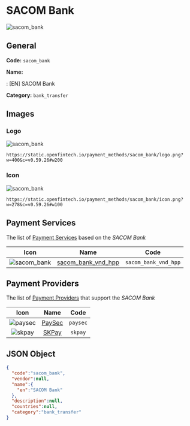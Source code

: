 
# SACOM Bank 
![sacom_bank](https://static.openfintech.io/payment_methods/sacom_bank/logo.png?w=400&c=v0.59.26#w200)  

## General 
**Code:** `sacom_bank` 
 
**Name:** 
 
:	[EN] SACOM Bank 
 
**Category:** `bank_transfer` 
 

## Images 

### Logo 
![sacom_bank](https://static.openfintech.io/payment_methods/sacom_bank/logo.png?w=400&c=v0.59.26#w200)  

```
https://static.openfintech.io/payment_methods/sacom_bank/logo.png?w=400&c=v0.59.26#w200
```  

### Icon 
![sacom_bank](https://static.openfintech.io/payment_methods/sacom_bank/icon.png?w=278&c=v0.59.26#w100)  

```
https://static.openfintech.io/payment_methods/sacom_bank/icon.png?w=278&c=v0.59.26#w100
```  

## Payment Services 
 
The list of [Payment Services](/payment-services/) based on the _SACOM Bank_ 

|Icon|Name|Code| 
|:---:|:---:|:---:| 
|![sacom_bank](https://static.openfintech.io/payment_methods/sacom_bank/icon.png?w=278&c=v0.59.26#w100) |[sacom_bank_vnd_hpp](/payment-services/sacom_bank_vnd_hpp/)|`sacom_bank_vnd_hpp`| 
 

## Payment Providers 
 
The list of [Payment Providers](/payment-providers/) that support the _SACOM Bank_ 

|Icon|Name|Code| 
|:---:|:---:|:---:| 
|![paysec](https://static.openfintech.io/payment_providers/paysec/icon.png?w=278&c=v0.59.26#w100) |[PaySec](/payment-providers/paysec/)|`paysec`| 
|![skpay](https://static.openfintech.io/payment_providers/skpay/icon.png?w=278&c=v0.59.26#w100) |[SKPay](/payment-providers/skpay/)|`skpay`| 
 

## JSON Object 

```json
{
  "code":"sacom_bank",
  "vendor":null,
  "name":{
    "en":"SACOM Bank"
  },
  "description":null,
  "countries":null,
  "category":"bank_transfer"
}
```  

